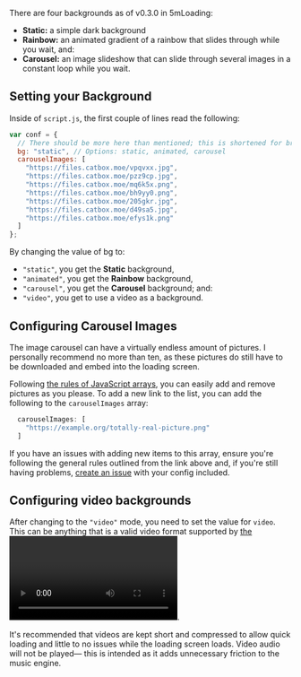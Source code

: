 There are four backgrounds as of v0.3.0 in 5mLoading:
- **Static:** a simple dark background
- **Rainbow:** an animated gradient of a rainbow that slides through while you wait, and:
- **Carousel:** an image slideshow that can slide through several images in a constant loop while you wait.

## Setting your Background
Inside of `script.js`, the first couple of lines read the following:
```js
var conf = {
  // There should be more here than mentioned; this is shortened for brevity purposes
  bg: "static", // Options: static, animated, carousel
  carouselImages: [
    "https://files.catbox.moe/vpqvxx.jpg",
    "https://files.catbox.moe/pzz9cp.jpg",
    "https://files.catbox.moe/mq6k5x.png",
    "https://files.catbox.moe/bh9yy0.png",
    "https://files.catbox.moe/205gkr.jpg",
    "https://files.catbox.moe/d49sa5.jpg",
    "https://files.catbox.moe/efys1k.png"
  ]
};
```

By changing the value of bg to:
- `"static"`, you get the **Static** background,
- `"animated"`, you get the **Rainbow** background,
- `"carousel"`, you get the **Carousel** background; and:
- `"video"`, you get to use a video as a background.

## Configuring Carousel Images
The image carousel can have a virtually endless amount of pictures. I personally recommend no more than ten, as these pictures do still have to be downloaded and embed into the loading screen.

Following [the rules of JavaScript arrays](https://www.w3schools.com/js/js_arrays.asp), you can easily add and remove pictures as you please. To add a new link to the list, you can add the following to the `carouselImages` array:
```js
  carouselImages: [
    "https://example.org/totally-real-picture.png"
  ]
```

If you have an issues with adding new items to this array, ensure you're following the general rules outlined from the link above and, if you're still having problems, [create an issue](https://github.com/doamatto/5m_loading/issues/new) with your config included.

## Configuring video backgrounds
After changing to the `"video"` mode, you need to set the value for `video`. This can be anything that is a valid video format supported by [the <video> element](https://developer.mozilla.org/en-US/docs/Web/HTML/Element/Video).

It's recommended that videos are kept short and compressed to allow quick loading and little to no issues while the loading screen loads. Video audio will not be played— this is intended as it adds unnecessary friction to the music engine.